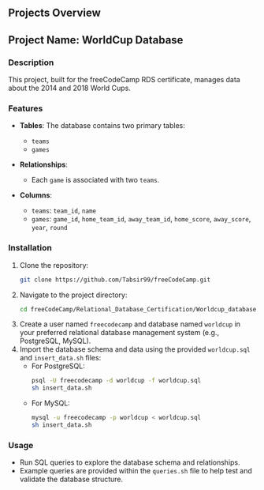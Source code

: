## Projects Overview

## Project Name: WorldCup Database

### Description
This project, built for the freeCodeCamp RDS certificate, manages data about the 2014 and 2018 World Cups.

### Features
- **Tables**: The database contains two primary tables:
  - `teams`
  - `games`
  
- **Relationships**:
  - Each `game` is associated with two `teams`.

- **Columns**:
  - `teams`: `team_id`, `name`
  - `games`: `game_id`, `home_team_id`, `away_team_id`, `home_score`, `away_score`, `year`, `round`

### Installation
1. Clone the repository:
    ```bash
    git clone https://github.com/Tabsir99/freeCodeCamp.git
    ```
2. Navigate to the project directory:
    ```bash
    cd freeCodeCamp/Relational_Database_Certification/Worldcup_database
    ```
3. Create a user named `freecodecamp` and database named `worldcup` in your preferred relational database management system (e.g., PostgreSQL, MySQL).
4. Import the database schema and data using the provided `worldcup.sql` and `insert_data.sh` files:
    - For PostgreSQL:
      ```bash
      psql -U freecodecamp -d worldcup -f worldcup.sql
      sh insert_data.sh
      ```
    - For MySQL:
      ```bash
      mysql -u freecodecamp -p worldcup < worldcup.sql
      sh insert_data.sh
      ```

### Usage
- Run SQL queries to explore the database schema and relationships.
- Example queries are provided within the `queries.sh` file to help test and validate the database structure.